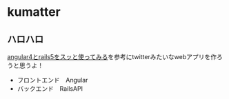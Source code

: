 # kumatter

## ハロハロ
[angular4とrails5をスッと使ってみる](https://qiita.com/kanadai/items/0034f0c0fe26efab2f2b)を参考にtwitterみたいなwebアプリを作ろうと思うよ！

- フロントエンド　Angular
- バックエンド　RailsAPI
